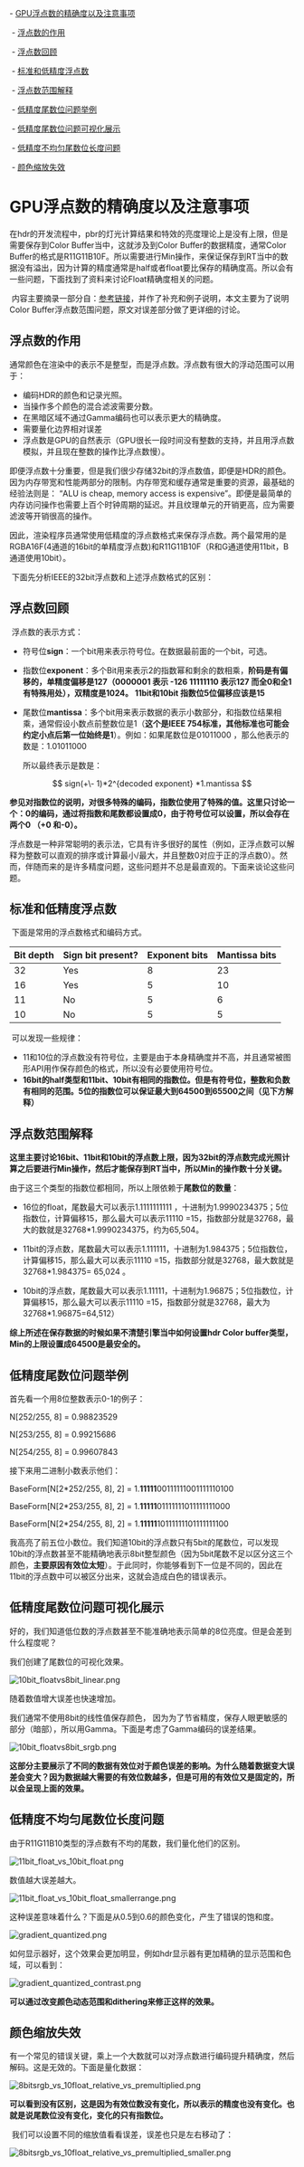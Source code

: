 <!-- TOC -->



\- [GPU浮点数的精确度以及注意事项](#gpu浮点数的精确度以及注意事项)

​    \- [浮点数的作用](#浮点数的作用)

​    \- [浮点数回顾](#浮点数回顾)

​    \- [标准和低精度浮点数](#标准和低精度浮点数)

​    \- [浮点数范围解释](#浮点数范围解释)

​    \- [低精度尾数位问题举例](#低精度尾数位问题举例)

​    \- [低精度尾数位问题可视化展示](#低精度尾数位问题可视化展示)

​    \- [低精度不均匀尾数位长度问题](#低精度不均匀尾数位长度问题)

​    \- [颜色缩放失效](#颜色缩放失效)



<!-- /TOC -->

# GPU浮点数的精确度以及注意事项



​		在hdr的开发流程中，pbr的灯光计算结果和特效的亮度理论上是没有上限，但是需要保存到Color Buffer当中，这就涉及到Color Buffer的数据精度，通常Color Buffer的格式是R11G11B10F。所以需要进行Min操作，来保证保存到RT当中的数据没有溢出，因为计算的精度通常是half或者float要比保存的精确度高。所以会有一些问题，下面找到了资料来讨论Float精确度相关的问题。

​		内容主要摘录一部分自：[参考链接](https://bartwronski.com/2017/04/02/small-float-formats-r11g11b10f-precision/)，并作了补充和例子说明，本文主要为了说明Color Buffer浮点数范围问题，原文对误差部分做了更详细的讨论。

## 浮点数的作用

通常颜色在渲染中的表示不是整型，而是浮点数。浮点数有很大的浮动范围可以用于：

*   编码HDR的颜色和记录光照。
*   当操作多个颜色的混合滤波需要分数。
*   在黑暗区域不通过Gamma编码也可以表示更大的精确度。
*   需要量化边界相对误差
*   浮点数是GPU的自然表示（GPU很长一段时间没有整数的支持，并且用浮点数模拟，并且现在整数的操作比浮点数慢）。

​		即便浮点数十分重要，但是我们很少存储32bit的浮点数值，即便是HDR的颜色。因为内存带宽和性能两部分的限制。内存带宽和缓存通常是重要的资源，最基础的经验法则是： “ALU is cheap, memory access is expensive”。即便是最简单的内存访问操作也需要上百个时钟周期的延迟。并且纹理单元的开销更高，应为需要滤波等开销很高的操作。

​		因此，渲染程序员通常使用低精度的浮点数格式来保存浮点数。两个最常用的是RGBA16F(4通道的16bit的单精度浮点数)和R11G11B10F（R和G通道使用11bit，B通道使用10bit）。

​		下面先分析IEEE的32bit浮点数和上述浮点数格式的区别：

## 浮点数回顾

​	浮点数的表示方式：

-   符号位**sign**：一个bit用来表示符号位。在数据最前面的一个bit，可选。

-   指数位**exponent**：多个Bit用来表示2的指数幂和剩余的数相乘，**阶码是有偏移的，单精度偏移是127（0000001 表示 -126 11111110 表示127 而全0和全1有特殊用处），双精度是1024。 11bit和10bit 指数位5位偏移应该是15**

-   尾数位**mantissa**：多个bit用来表示数据的表示小数部分，和指数位结果相乘，通常假设小数点前整数位是1（**这个是IEEE 754标准，其他标准也可能会约定小点后第一位始终是1**）。例如：如果尾数位是01011000 ，那么他表示的数是：1.01011000

    
    
    所以最终表示是数是：

$$ sign(+\- 1)*2^{decoded exponent} *1.mantissa  $$

​		**参见对指数位的说明，对很多特殊的编码，指数位使用了特殊的值。这里只讨论一个：0的编码，通过将指数和尾数都设置成0，由于符号位可以设置，所以会存在两个0 （+0 和-0）。**

​		浮点数是一种非常聪明的表示法，它具有许多很好的属性（例如，正浮点数可以解释为整数可以直观的排序或计算最小/最大，并且整数0对应于正的浮点数0）。然而，伴随而来的是许多精度问题，这些问题并不总是最直观的。下面来谈论这些问题。

## 标准和低精度浮点数

​		下面是常用的浮点数格式和编码方式。

| **Bit depth** | **Sign bit present?** | **Exponent bits** | **Mantissa bits** |
| ------------- | --------------------- | ----------------- | ----------------- |
| 32            | Yes                   | 8                 | 23                |
| 16            | Yes                   | 5                 | 10                |
| 11            | No                    | 5                 | 6                 |
| 10            | No                    | 5                 | 5                 |

​		可以发现一些规律：

-   11和10位的浮点数没有符号位，主要是由于本身精确度并不高，并且通常被图形API用作保存颜色的格式，所以没有必要使用符号位。
-   **16bit的half类型和11bit、10bit有相同的指数位。但是有符号位，整数和负数有相同的范围。5位的指数位可以保证最大到64500到65500之间（见下方解释）**



## 浮点数范围解释

​		**这里主要讨论16bit、11bit和10bit的浮点数上限，因为32bit的浮点数完成光照计算之后要进行Min操作，然后才能保存到RT当中，所以Min的操作数十分关键。**

​		由于这三个类型的指数位都相同，所以上限依赖于**尾数位的数量**：

-   16位的float，尾数最大可以表示1.1111111111 ，十进制为1.9990234375；5位指数位，计算偏移15，那么最大可以表示11110 =15，指数部分就是32768，最大的数就是32768\*1.9990234375，约为65,504。

-   11bit的浮点数，尾数最大可以表示1.111111，十进制为1.984375；5位指数位，计算偏移15，那么最大可以表示11110 =15，指数部分就是32768，最大数就是32768\*1.984375= 65,024  。

-   10bit的浮点数，尾数最大可以表示1.11111，十进制为1.96875；5位指数位，计算偏移15，那么最大可以表示11110 =15，指数部分就是32768，最大为32768\*1.96875=64,512‬）

**综上所述在保存数据的时候如果不清楚引擎当中如何设置hdr Color buffer类型，Min的上限设置成64500是最安全的。**

## 低精度尾数位问题举例

首先看一个用8位整数表示0-1的例子：

N[252/255, 8] =  0.98823529

N[253/255, 8] =  0.99215686

N[254/255, 8] =  0.99607843

接下来用二进制小数表示他们：

BaseForm[N[2*252/255, 8], 2] = 1.**11111**00111111001111110100

BaseForm[N[2*253/255, 8], 2] = 1.**11111**01111111011111111000

BaseForm[N[2*254/255, 8], 2] = 1.**11111**10111111101111111100

​		我高亮了前五位小数位。我们知道10bit的浮点数只有5bit的尾数位，可以发现10bit的浮点数甚至不能精确地表示8bit整型颜色（因为5bit尾数不足以区分这三个颜色，**主要原因有效位太短**）。于此同时，你能够看到下一位是不同的，因此在11bit的浮点数中可以被区分出来，这就会造成白色的错误表示。

## 低精度尾数位问题可视化展示

好的，我们知道低位数的浮点数甚至不能准确地表示简单的8位亮度。但是会差到什么程度呢？

我们创建了尾数位的可视化效果。

![10bit_floatvs8bit_linear.png](渲染过程中各种浮点数的精确度/10bit_floatvs8bit_linear.png)

随着数值增大误差也快速增加。

我们通常不使用8bit的线性值保存颜色， 因为为了节省精度，保存人眼更敏感的部分（暗部），所以用Gamma。下面是考虑了Gamma编码的误差结果。

![10bit_floatvs8bit_srgb.png](渲染过程中各种浮点数的精确度/10bit_floatvs8bit_srgb.png)

​		**这部分主要展示了不同的数据有效位对于颜色误差的影响。为什么随着数据变大误差会变大？因为数据越大需要的有效位数越多，但是可用的有效位又是固定的，所以会呈现上面的效果。**

## 低精度不均匀尾数位长度问题

由于R11G11B10类型的浮点数有不均的尾数，我们量化他们的区别。

![11bit_float_vs_10bit_float.png](渲染过程中各种浮点数的精确度/11bit_float_vs_10bit_float.png)

数值越大误差越大。

![11bit_float_vs_10bit_float_smallerrange.png](渲染过程中各种浮点数的精确度/11bit_float_vs_10bit_float_smallerrange.png)

这种误差意味着什么？下面是从0.5到0.6的颜色变化，产生了错误的饱和度。

![gradient_quantized.png](渲染过程中各种浮点数的精确度/gradient_quantized.png)

如何显示器好，这个效果会更加明显，例如hdr显示器有更加精确的显示范围和色域，可以看到：

![gradient_quantized_contrast.png](渲染过程中各种浮点数的精确度/gradient_quantized_contrast.png)

**可以通过改变颜色动态范围和dithering来修正这样的效果。**

## 颜色缩放失效

​		有一个常见的错误关键，乘上一个大数就可以对浮点数进行编码提升精确度，然后解码。这是无效的。下面是量化数据：

![8bitsrgb_vs_10float_relative_vs_premultiplied.png](渲染过程中各种浮点数的精确度/8bitsrgb_vs_10float_relative_vs_premultiplied.png)

​		**可以看到没有区别，这是因为有效位数没有变化，所以表示的精度也没有变化。也就是说尾数位没有变化，变化的只有指数位。**

​		我们可以设置不同的缩放值看看误差，误差也只是左右移动了：

![8bitsrgb_vs_10float_relative_vs_premultiplied_smaller.png](渲染过程中各种浮点数的精确度/8bitsrgb_vs_10float_relative_vs_premultiplied_smaller.png)













